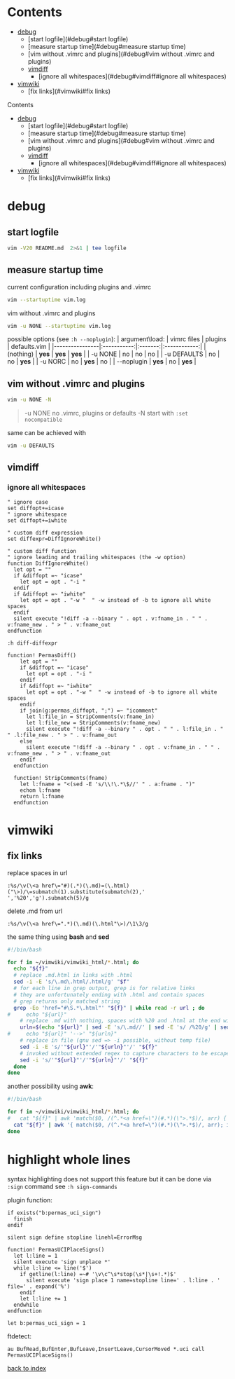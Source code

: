 # Contents

- [debug](#debug)
    - [start logfile](#debug#start logfile)
    - [measure startup time](#debug#measure startup time)
    - [vim without .vimrc and plugins](#debug#vim without .vimrc and plugins)
    - [vimdiff](#debug#vimdiff)
        - [ignore all whitespaces](#debug#vimdiff#ignore all whitespaces)
- [vimwiki](#vimwiki)
    - [fix links](#vimwiki#fix links)

 Contents

- [debug](#debug)
    - [start logfile](#debug#start logfile)
    - [measure startup time](#debug#measure startup time)
    - [vim without .vimrc and plugins](#debug#vim without .vimrc and plugins)
    - [vimdiff](#debug#vimdiff)
        - [ignore all whitespaces](#debug#vimdiff#ignore all whitespaces)
- [vimwiki](#vimwiki)
    - [fix links](#vimwiki#fix links)

# debug
## start logfile
```bash
vim -V20 README.md  2>&1 | tee logfile
```

## measure startup time
current configuration including plugins and .vimrc
```bash
vim --startuptime vim.log
```

vim without .vimrc and plugins
```bash
vim -u NONE --startuptime vim.log
```

possible options (see `:h --noplugin`):
| argument\load: | vimrc files | plugins | defaults.vim |
|----------------|:-----------:|:-------:|:------------:|
| (nothing)      |   **yes**   | **yes** |   **yes**    |
| -u NONE        |     no      |   no    |      no      |
| -u DEFAULTS    |     no      |   no    |   **yes**    |
| -u NORC        |     no      | **yes** |      no      |
| --noplugin     |   **yes**   |   no    |   **yes**    |

## vim without .vimrc and plugins
```bash
vim -u NONE -N
```
> -u NONE   no .vimrc, plugins or defaults
> -N	    start with `:set nocompatible`

same can be achieved with
```bash
vim -u DEFAULTS
```

## vimdiff
### ignore all whitespaces

```vim
" ignore case
set diffopt+=icase
" ignore whitespace
set diffopt+=iwhite

" custom diff expression
set diffexpr=DiffIgnoreWhite()

" custom diff function
" ignore leading and trailing whitespaces (the -w option)
function DiffIgnoreWhite()
  let opt = ""
  if &diffopt =~ "icase"
    let opt = opt . "-i "
  endif
  if &diffopt =~ "iwhite"
    let opt = opt . "-w "  " -w instead of -b to ignore all white spaces
  endif
  silent execute "!diff -a --binary " . opt . v:fname_in . " " . v:fname_new . " > " . v:fname_out
endfunction
```

`:h diff-diffexpr`

```vim
function! PermasDiff()
    let opt = ""
    if &diffopt =~ "icase"
      let opt = opt . "-i "
    endif
    if &diffopt =~ "iwhite"
      let opt = opt . "-w "  " -w instead of -b to ignore all white spaces
    endif
    if join(g:permas_diffopt, ";") =~ "icomment"
      let l:file_in = StripComments(v:fname_in)
      let l:file_new = StripComments(v:fname_new)
      silent execute "!diff -a --binary " . opt . " " . l:file_in . " " .l:file_new . " > " . v:fname_out
    else
      silent execute "!diff -a --binary " . opt . v:fname_in . " " . v:fname_new . " > " . v:fname_out
    endif
  endfunction
 
  function! StripComments(fname)
    let l:fname = "<(sed -E 's/\\!\.*\$//' " . a:fname . ")"
    echom l:fname
    return l:fname
  endfunction
```

# vimwiki
## fix links
replace spaces in url
```vim
:%s/\v(\<a href\="#)(.*)(\.md)=(\.html)("\>)/\=submatch(1).substitute(submatch(2),' ','%20','g').submatch(5)/g
```

delete .md from url
```vim
:%s/\v(\<a href\=".*)(\.md)(\.html"\>)/\1\3/g
```

the same thing using **bash** and **sed**
```bash
#!/bin/bash

for f in ~/vimwiki/vimwiki_html/*.html; do
  echo "${f}"
  # replace .md.html in links with .html
  sed -i -E 's/\.md\.html/.html/g' "$f"
  # for each line in grep output, grep is for relative links
  # they are unfortunately ending with .html and contain spaces
  # grep returns only matched string
  grep -Eo 'href="#\S.*\.html"' "${f}" | while read -r url ; do
#     echo "${url}"
    # replace .md with nothing, spaces with %20 and .html at the end with nothing
    urln=$(echo "${url}" | sed -E 's/\.md//' | sed -E 's/ /%20/g' | sed -E 's/\.html"/"/')
#     echo "${url}" '-->' "${urln}"
    # replace in file (gnu sed => -i possible, without temp file)
    sed -i -E 's/'"${url}"'/'"${urln}"'/' "${f}"
    # invoked without extended regex to capture characters to be escaped
    sed -i 's/'"${url}"'/'"${urln}"'/' "${f}"
  done
done
```

another possibility using **awk**:
```bash
#!/bin/bash

for f in ~/vimwiki/vimwiki_html/*.html; do
#   cat "${f}" | awk 'match($0, /(^.*<a href=\")(#.*)(\">.*$)/, arr) { gsub(/ /, "%20", arr[2]); gsub(/\.html$/, "", arr[2]); gsub(/\.md/, "", arr[2]); print arr[1] arr[2] arr[3] }'
  cat "${f}" | awk '{ match($0, /(^.*<a href=\")(#.*)(\">.*$)/, arr); if (arr[2] == "") print $0; else { gsub(/ /, "%20", arr[2]); gsub(/\.html$/, "", arr[2]); gsub(/\.md/, "", arr[2]); print arr[1] arr[2] arr[3] }; }' > "${f}"
done
```

# highlight whole lines
syntax highlighting does not support this feature but it can be done via `:sign` command
see `:h sign-commands`

plugin function:
```vim
if exists("b:permas_uci_sign")                                                 
  finish                                                                       
endif                                                                          
                                                                               
silent sign define stopline linehl=ErrorMsg                                    
                                                                               
function! PermasUCIPlaceSigns()                                                
  let l:line = 1                                                               
  silent execute 'sign unplace *'                                              
  while l:line <= line('$')                                                    
    if getline(l:line) =~# '\v\c^\s*stop(\s*|\s+!.*)$'                         
      silent execute 'sign place 1 name=stopline line=' . l:line . ' file=' . expand('%')
    endif                                                                      
    let l:line += 1                                                            
  endwhile                                                                     
endfunction                                                                    
                                                                               
let b:permas_uci_sign = 1 
```

ftdetect:
```vim
au BufRead,BufEnter,BufLeave,InsertLeave,CursorMoved *.uci call PermasUCIPlaceSigns()
```


[back to index](index.md)
